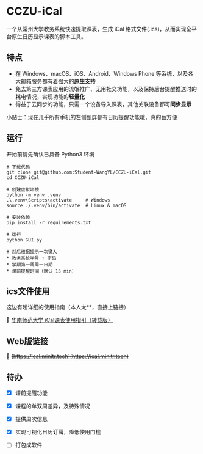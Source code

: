 # CCZU-iCal

一个从常州大学教务系统快速提取课表，生成 iCal 格式文件(.ics)，从而实现全平台原生日历显示课表的脚本工具。

## 特点

- 在 Windows、macOS、iOS、Android、Windows Phone 等系统，以及各大邮箱服务都有着强大的**原生支持**
- 免去第三方课表应用的流氓推广、无用社交功能，以及保持后台提醒推送时的耗电情况，实现功能的**轻量化**
- 得益于云同步的功能，只需一个设备导入课表，其他关联设备都可**同步显示**

小贴士：现在几乎所有手机的左侧副屏都有日历提醒功能哦，真的巨方便

## 运行

开始前请先确认已具备 Python3 环境

```
# 下载代码
git clone git@github.com:Student-WangYL/CCZU-iCal.git
cd CCZU-iCal

# 创建虚拟环境
python -m venv .venv
.\.venv\Scripts\activate     # Windows
source ./.venv/bin/activate  # Linux & macOS

# 安装依赖
pip install -r requirements.txt

# 运行
python GUI.py

# 然后根据提示一次键入
* 教务系统学号 + 密码
* 学期第一周周一日期
* 课前提醒时间（默认 15 min）
```

## ics文件使用

这边有超详细的使用指南（本人太**，直接上链接）

:star2: [华南师范大学 iCal课表使用指引（转载版）](https://www.cnblogs.com/albert-biu/p/10464344.html)

## Web版链接

🔗 ~~[https://ical.minitr.tech](https://ical.minitr.tech)~~

## 待办

- [x]  课前提醒功能
- [x]  课程的单双周差异，及特殊情况
- [x]  提供周次信息
- [x]  实现可视化日历**订阅**，降低使用门槛
- [ ]  打包成软件

